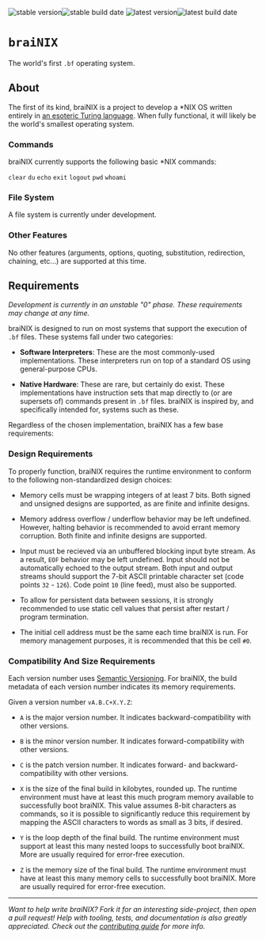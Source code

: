 ![stable version]![stable build date]
![latest version]![latest build date]

`braiNIX`
=========

The world's first `.bf` operating system.

About
-----

The first of its kind, braiNIX is a project to develop a \*NIX OS written
entirely in [an esoteric Turing language]. When fully functional, it will likely
be the world's smallest operating system.

### Commands

braiNIX currently supports the following basic \*NIX commands:

`clear` `du` `echo` `exit` `logout` `pwd` `whoami`

### File System

A file system is currently under development.

### Other Features

No other features (arguments, options, quoting, substitution, redirection,
chaining, etc...) are supported at this time.


Requirements
------------

_Development is currently in an unstable "0" phase. These requirements may
change at any time._

braiNIX is designed to run on most systems that support the execution of `.bf`
files. These systems fall under two categories:

- **Software Interpreters**: These are the most commonly-used implementations.
These interpreters run on top of a standard OS using general-purpose CPUs.

- **Native Hardware**: These are rare, but certainly do exist. These
implementations have instruction sets that map directly to (or are supersets of)
commands present in `.bf` files. braiNIX is inspired by, and specifically
intended for, systems such as these.

Regardless of the chosen implementation, braiNIX has a few base requirements:

### Design Requirements

To properly function, braiNIX requires the runtime environment to conform to the
following non-standardized design choices:

- Memory cells must be wrapping integers of at least 7 bits. Both signed and
unsigned designs are supported, as are finite and infinite designs.

- Memory address overflow / underflow behavior may be left undefined. However,
halting behavior is recommended to avoid errant memory corruption. Both finite
and infinite designs are supported.

- Input must be recieved via an unbuffered blocking input byte stream. As a
result, `EOF` behavior may be left undefined. Input should not be automatically
echoed to the output stream. Both input and output streams should support the
7-bit ASCII printable character set (code points `32` - `126`). Code point `10`
(line feed), must also be supported.

- To allow for persistent data between sessions, it is strongly recommended to
use static cell values that persist after restart / program termination.

- The initial cell address must be the same each time braiNIX is run. For memory
management purposes, it is recommended that this be cell `#0`.

### Compatibility And Size Requirements

Each version number uses [Semantic Versioning]. For braiNIX, the build metadata
of each version number indicates its memory requirements.

Given a version number `vA.B.C+X.Y.Z`:

- `A` is the major version number. It indicates backward-compatibility with
  other versions.

- `B` is the minor version number. It indicates forward-compatibility with
  other versions.

- `C` is the patch version number. It indicates forward- and
  backward-compatibility with other versions.

- `X` is the size of the final build in kilobytes, rounded up. The runtime
  environment must have at least this much program memory available to
  successfully boot braiNIX. This value assumes 8-bit characters as commands,
  so it is possible to significantly reduce this requirement by mapping the
  ASCII characters to words as small as 3 bits, if desired.

- `Y` is the loop depth of the final build. The runtime environment must support
  at least this many nested loops to successfully boot braiNIX. More are usually
  required for error-free execution.

- `Z` is the memory size of the final build. The runtime environment must have
  at least this many memory cells to successfully boot braiNIX. More are usually
  required for error-free execution.

--------------------------------------------------------------------------------

_Want to help write braiNIX? Fork it for an interesting side-project, then open
a pull request! Help with tooling, tests, and documentation is also greatly
appreciated. Check out the [contributing guide] for more info._

[stable version]:
https://img.shields.io/github/release/brandtbucher/brainix.svg?style=for-the-badge&label=stable

[stable build date]:
https://img.shields.io/github/release-date/brandtbucher/brainix.svg?style=for-the-badge&label=built

[latest version]:
https://img.shields.io/github/release/brandtbucher/brainix/all.svg?style=for-the-badge&label=latest

[latest build date]:
https://img.shields.io/github/release-date-pre/brandtbucher/brainix.svg?style=for-the-badge&label=built

[an esoteric Turing language]:
https://en.wikipedia.org/wiki/brainfuck

[Semantic Versioning]:
https://semver.org

[contributing guide]:
../docs/CONTRIBUTING.md
